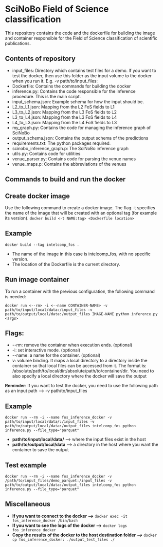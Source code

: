 # SciNoBo Field of Science classification

This repository contains the code and the dockerfile for building the image and container responsible for the Field of Science classification of scientific publications.

## Contents of repository
- input_files: Directory which contains test files for a demo. If you want to test the docker, then use this folder as the input volume to the docker when you run it. E.g. -v path/to/input_files:
- Dockerfile: Contains the commands for building the docker
- inference.py: Contains the code responsible for the inference procedure. This is the main script.
- input_schema.json: Example schema for how the input should be.
- L2_to_L1.json: Mapping from the L2 FoS fields to L1
- L3_to_L2.json: Mapping from the L3 FoS fields to L2
- L3_to_L4.json: Mapping from the L3 FoS fields to L4
- L4_to_L3.json: Mapping from the L4 FoS fields to L3
- my_graph.py: Contains the code for managing the inference graph of SciNoBo
- output_schema.json: Contains the output schema of the predictions
- requirements.txt: The python packages required.
- scinobo_inference_graph.p: The SciNoBo inference graph
- utils.py: Contains code for utilities
- venue_parser.py: Contains code for parsing the venue names
- venue_maps.p: Contains the abbreviations of the venues

## Commands to build and run the docker

## Create docker image
Use the following command to create a docker image.
The flag -t specifies the name of the image that will be created with an optional tag (for example its version).
`docker build <-t NAME:tag> <Dockerfile location>`

## Example
`docker build --tag intelcomp_fos .`

- The name of the image in this case is intelcomp_fos, with no specific version.
- The location of the Dockerfile is the current directory.

## Run image container
To run a container with the previous configuration, the following command is needed:

`docker run <--rm> -i <--name CONTAINER-NAME> -v path/to/input/local/data:/input_files -v path/to/output/local/data:/output_files IMAGE-NAME python inference.py <args>`

## Flags:

- --rm: remove the container when execution ends. (optional)
- -i: set interactive mode. (optional)
- --name: a name for the container. (optional)
- v: volume binding. It maps a local directory to a directory inside the container so that local files can be accessed from it. The format is: /absolute/path/to/local/dir:/absolute/path/to/container/dir. You need to also specify a local directory where the docker will save the output

**Reminder**: If you want to test the docker, you need to use the following path as an input path --> -v path/to/input_files

## Example

`docker run --rm -i --name fos_inference_docker -v path/to/input/local/data/:/input_files -v path/to/output/local/data:/output_files intelcomp_fos python inference.py --file_type="parquet"`

- **path/to/input/local/data/** --> where the input files exist in the host
- **path/to/output/local/data** --> a directory in the host where you want the container to save the output

## Test example

`docker run --rm -i --name fos_inference_docker -v /path/to/input_files/demo_parquet:/input_files -v path/to/output/local/data:/output_files intelcomp_fos python inference.py --file_type="parquet"`

## Miscellaneous
- **If you want to connect to the docker -->** `docker exec -it fos_inference_docker /bin/bash`
- **If you want to see the logs of the docker -->** `docker logs fos_inference_docker`
- **Copy the results of the docker to the host destination folder -->** `docker cp fos_inference_docker: ./output_test_files ./`
